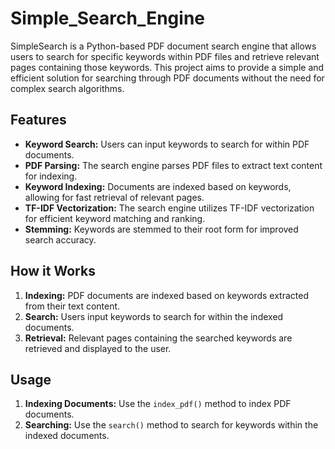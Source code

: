 # Simple_Search_Engine

SimpleSearch is a Python-based PDF document search engine that allows users to search for specific keywords within PDF files and retrieve relevant pages containing those keywords. This project aims to provide a simple and efficient solution for searching through PDF documents without the need for complex search algorithms.

## Features
- **Keyword Search:** Users can input keywords to search for within PDF documents.
- **PDF Parsing:** The search engine parses PDF files to extract text content for indexing.
- **Keyword Indexing:** Documents are indexed based on keywords, allowing for fast retrieval of relevant pages.
- **TF-IDF Vectorization:** The search engine utilizes TF-IDF vectorization for efficient keyword matching and ranking.
- **Stemming:** Keywords are stemmed to their root form for improved search accuracy.
  
## How it Works
1. **Indexing:** PDF documents are indexed based on keywords extracted from their text content.
2. **Search:** Users input keywords to search for within the indexed documents.
3. **Retrieval:** Relevant pages containing the searched keywords are retrieved and displayed to the user.

## Usage
1. **Indexing Documents:** Use the `index_pdf()` method to index PDF documents.
2. **Searching:** Use the `search()` method to search for keywords within the indexed documents.

   
